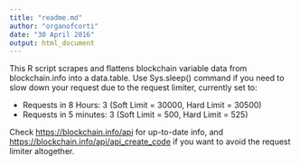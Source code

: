 ```yaml
---
title: "readme.md"
author: "organofcorti"
date: "30 April 2016"
output: html_document
---
```


This R script scrapes and flattens blockchain variable data from blockchain.info into a data.table. Use Sys.sleep() command if you need to slow down your request due to the request limiter, currently set to:

* Requests in 8 Hours: 3 (Soft Limit = 30000, Hard Limit = 30500) 
* Requests in 5 minutes: 3 (Soft Limit = 500, Hard Limit = 525) 

Check https://blockchain.info/api for up-to-date info, and https://blockchain.info/api/api_create_code if you want to avoid the request limiter altogether.


